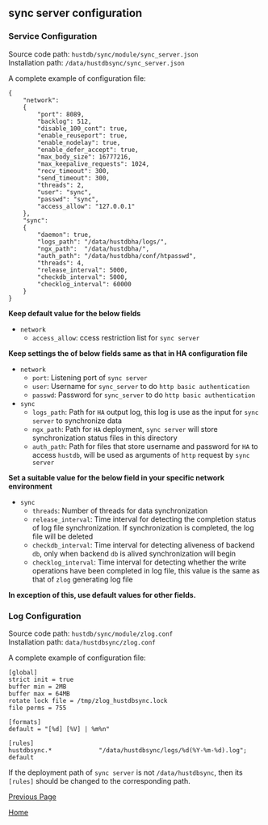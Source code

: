 sync server configuration
--

### Service Configuration ###
  
Source code path: `hustdb/sync/module/sync_server.json`  
Installation path: `/data/hustdbsync/sync_server.json`

A complete example of configuration file: 

    {
        "network": 
        {
            "port": 8089,
            "backlog": 512,
            "disable_100_cont": true,
            "enable_reuseport": true,
            "enable_nodelay": true,
            "enable_defer_accept": true,
            "max_body_size": 16777216,
            "max_keepalive_requests": 1024,
            "recv_timeout": 300,
            "send_timeout": 300,
            "threads": 2,
            "user": "sync",
            "passwd": "sync",
            "access_allow": "127.0.0.1"
        },
        "sync":
        {
            "daemon": true,
            "logs_path": "/data/hustdbha/logs/",
            "ngx_path":  "/data/hustdbha/",
            "auth_path": "/data/hustdbha/conf/htpasswd",
            "threads": 4,
            "release_interval": 5000,
            "checkdb_interval": 5000,
            "checklog_interval": 60000
        }
    }

**Keep default value for the below fields**

* `network`
    * `access_allow`: ccess restriction list for `sync server`

**Keep settings the of below fields same as that in HA configuration file**

* `network`
    * `port`: Listening port of `sync server`
    * `user`: Username for `sync_server` to do `http basic authentication`
    * `passwd`: Password for `sync_server` to do `http basic authentication`
* `sync`
    * `logs_path`: Path for `HA` output log, this log is use as the input for `sync server` to synchronize data
    * `ngx_path`: Path for `HA` deployment, `sync server` will store synchronization status files in this directory
    * `auth_path`: Path for files that store username and password for `HA` to access `hustdb`, will be used as arguments of `http` request by `sync server`

**Set a suitable value for the below field in your specific network environment**

* `sync`
    * `threads`: Number of threads for data synchronization
    * `release_interval`: Time interval for detecting the completion status of log file synchronization. If synchronization is completed, the log file will be deleted
    * `checkdb_interval`: Time interval for detecting aliveness of backend `db`, only when backend `db` is alived synchronization will begin
    * `checklog_interval`: Time interval for detecting whether the write operations have been completed in log file, this value is the same as that of `zlog` generating log file

**In exception of this, use default values for other fields.**

### Log Configuration ###
  
Source code path: `hustdb/sync/module/zlog.conf`  
Installation path: `data/hustdbsync/zlog.conf`

A complete example of configuration file: 

    [global]
    strict init = true
    buffer min = 2MB
    buffer max = 64MB
    rotate lock file = /tmp/zlog_hustdbsync.lock
    file perms = 755
    
    [formats]
    default = "[%d] [%V] | %m%n"
    
    [rules]
    hustdbsync.*             "/data/hustdbsync/logs/%d(%Y-%m-%d).log"; default

If the deployment path of `sync server` is not `/data/hustdbsync`, then its `[rules]` should be changed to the corresponding path.


[Previous Page](../ha.md)

[Home](../../index.md)